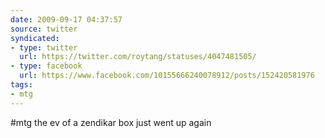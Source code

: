 ```yaml
---
date: 2009-09-17 04:37:57
source: twitter
syndicated:
- type: twitter
  url: https://twitter.com/roytang/statuses/4047481505/
- type: facebook
  url: https://www.facebook.com/10155666240078912/posts/152420581976
tags:
- mtg
---
```


#mtg the ev of a zendikar box just went up again